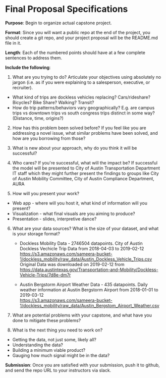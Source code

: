  # Final Proposal Specifications

**Purpose**: Begin to organize actual capstone project.

**Format**: Since you will want a public repo at the end of the project, you should create a git repo, 
and your project proposal will be the README.md file in it.

**Length**: Each of the numbered points should have at a few complete sentences to address them. 

**Include the following**:

1. What are you trying to do?  Articulate your objectives using absolutely no jargon (i.e. as if
you were explaining to a salesperson, executive, or recruiter).
- What kind of trips are dockless vehicles replacing? Cars/rideshare? Bicycles? Bike Share? Walking? Transit?
- How do trip patterns/behaviors vary geographically? E.g. are campus trips vs downtown trips vs south congress trips distinct in some way? (Distance, time, origins?)

2. How has this problem been solved before? If you feel like you are addressing a novel
issue, what similar problems have been solved, and how are you borrowing from those?


3. What is new about your approach, why do you think it will be successful?

4. Who cares?  If you're successful, what will the impact be?
If successful the model will be presented to City of Austin Transportation Department IT staff which they might further present the findings to groups like City of Austin Mobility Committee, City of Austin Compliance Department, AURA 

5. How will you present your work?  
  * Web app - where will you host it, what kind of information will you present?
  * Visualization - what final visuals are you aiming to produce?
  * Presentation - slides, interpretive dance?
  
6. What are your data sources? What is the size of your dataset, and what is your storage format?

   * Dockless Mobility Data - 2746504 datapoints. City of Austin Dockless Vechicle Trip Data from 2018-04-03 to 2019-02-12
   https://s3.amazonaws.com/sameera-bucket-1/dockless_mobility/raw_data/Austin_Dockless_Vehicle_Trips.csv
    Original Data was downloaded on 2019-02-12 from https://data.austintexas.gov/Transportation-and-Mobility/Dockless-Vehicle-Trips/7d8e-dm7r 
   
   
   * Austin Bergstorm Airport Weather Data - 435 datapoints. Daily weather information at Austin Bergstorm Airport from 2018-01-01 to 2019-03-12       
   https://s3.amazonaws.com/sameera-bucket-1/dockless_mobility/raw_data/Austin_Bergstom_Airport_Weather.csv

7. What are potential problems with your capstone, and what have you done to mitigate these problems?

8. What is the next thing you need to work on?
  * Getting the data, not just some, likely all?
  * Understanding the data?
  * Building a minimum viable product?
  * Gauging how much signal might be in the data?

**Submission**: Once you are satisfied with your submission, push it to github, and send the repo URL to your
instructors via slack.
